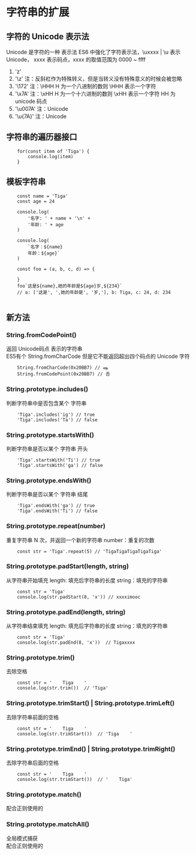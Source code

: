 # 字符串的扩展

## 字符的 Unicode 表示法

Unicode 是字符的一种 表示法
ES6 中强化了字符表示法，\uxxxx | \u 表示 Unicode， xxxx 表示码点，xxxx 的取值范围为 0000 ~ ffff  

1. 'z'
2. '\z' 注：反斜杠作为特殊转义，但是当转义没有特殊意义的时候会被忽略
3. '\172' 注：\HHH H 为一个八进制的数则 \HHH 表示一个字符
4. '\x7A' 注：\xHH H 为一个十六进制的数则 \xHH 表示一个字符 HH 为 unicode 码点
5. '\u007A' 注：Unicode
6. '\u{7A}' 注：Unicode

## 字符串的遍历器接口

```
    for(const item of 'Tiga') {
        console.log(item)
    }
```

## 模板字符串

```
    const name = 'Tiga'
    const age = 24

    console.log(
        '名字: ' + name + '\n' + 
        '年龄: ' + age
    )

    console.log(
        `名字：${name}
        年龄：${age}`
    )

    const foo = (a, b, c, d) => {

    }
    foo`这是${name},她的年龄是${age}岁,${234}` 
    // a: ['这是', ',她的年龄是', '岁,'], b: Tiga, c: 24, d: 234
    
```

## 新方法

### String.fromCodePoint()

返回 Unicode码点 表示的字符串  
ES5有个 String.fromCharCode 但是它不能返回超出四个码点的 Unicode 字符

```
    String.fromCharCode(0x20BB7) // ஷ
    String.fromCodePoint(0x20BB7) // 𠮷
```

### String.prototype.includes()

判断字符串中是否包含某个 字符串

```
    'Tiga'.includes('ig') // true
    'Tiga'.includes('Ta') // false
```

### String.prototype.startsWith()

判断字符串是否以某个 字符串 开头

```
    'Tiga'.startsWith('Ti') // true
    'Tiga'.startsWith('ga') // false
```

### String.prototype.endsWith()

判断字符串是否以某个 字符串 结尾

```
    'Tiga'.endsWith('ga') // true
    'Tiga'.endsWith('Ti') // false
```

### String.prototype.repeat(number)

重复字符串 N 次，并返回一个新的字符串
number：重复的次数

```
    const str = 'Tiga'.repeat(5) // 'TigaTigaTigaTigaTiga'
```

### String.prototype.padStart(length, string)

从字符串开始填充
length: 填充后字符串的长度
string：填充的字符串

```
    const str = 'Tiga'
    console.log(str.padStart(8, 'x')) // xxxximooc
```

### String.prototype.padEnd(length, string)

从字符串结束填充
length: 填充后字符串的长度
string：填充的字符串

```
    const str = 'Tiga'
    console.log(str.padEnd(8, 'x'))  // Tigaxxxx
```
### String.prototype.trim()

去除空格

```
    const str = '    Tiga    '
    console.log(str.trim())  // 'Tiga'
```

### String.prototype.trimStart() | String.prototype.trimLeft()

去除字符串前面的空格

```
    const str = '    Tiga    '
    console.log(str.trimStart())  // 'Tiga    '
```

### String.prototype.trimEnd() | String.prototype.trimRight()

去除字符串后面的空格

```
    const str = '    Tiga    '
    console.log(str.trimStart())  // '    Tiga'
```

### String.prototype.match()

配合正则使用的

### String.prototype.matchAll()

全局模式捕获  
配合正则使用的

